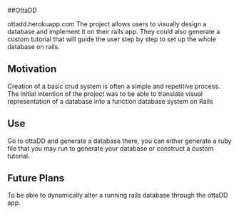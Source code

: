 ##OttaDD

ottadd.herokuapp.com
The project allows users to visually design a database and implement it on their rails app. They could also generate a custom tutorial that will guide the user step by step to set up the whole database on rails. 


## Motivation

Creation of a basic crud system is often a simple and repetitive process. The initial intention of the project was to be able to translate visual representation of a database into a function database system on Rails

## Use

Go to ottaDD and generate a database there, you can either generate a ruby file that you may run to generate your database or construct a custom tutorial.

## Future Plans

To be able to dynamically alter a running rails database through the ottaDD app.
